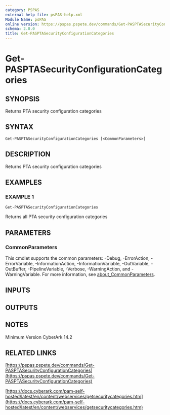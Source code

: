 ```yaml
---
category: PSPAS
external help file: psPAS-help.xml
Module Name: psPAS
online version: https://pspas.pspete.dev/commands/Get-PASPTASecurityConfigurationCategories
schema: 2.0.0
title: Get-PASPTASecurityConfigurationCategories
---
```


# Get-PASPTASecurityConfigurationCategories

## SYNOPSIS
Returns PTA security configuration categories

## SYNTAX

```
Get-PASPTASecurityConfigurationCategories [<CommonParameters>]
```

## DESCRIPTION
Returns PTA security configuration categories


## EXAMPLES

### EXAMPLE 1
```
Get-PASPTASecurityConfigurationCategories
```

Returns all PTA security configuration categories

## PARAMETERS

### CommonParameters
This cmdlet supports the common parameters: -Debug, -ErrorAction, -ErrorVariable, -InformationAction, -InformationVariable, -OutVariable, -OutBuffer, -PipelineVariable, -Verbose, -WarningAction, and -WarningVariable. For more information, see [about_CommonParameters](http://go.microsoft.com/fwlink/?LinkID=113216).

## INPUTS

## OUTPUTS

## NOTES
Minimum Version CyberArk 14.2

## RELATED LINKS

[https://pspas.pspete.dev/commands/Get-PASPTASecurityConfigurationCategories](https://pspas.pspete.dev/commands/Get-PASPTASecurityConfigurationCategories)

[https://docs.cyberark.com/pam-self-hosted/latest/en/content/webservices/getsecuritycategories.htm](https://docs.cyberark.com/pam-self-hosted/latest/en/content/webservices/getsecuritycategories.htm)
